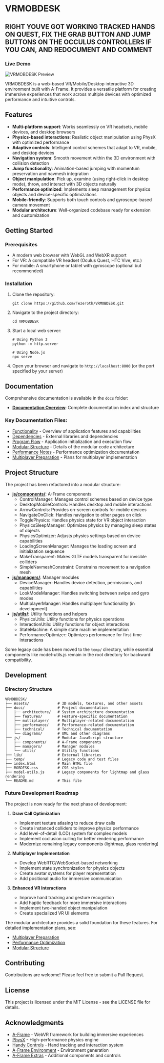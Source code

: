 # VRMOBDESK

## RIGHT YOUVE GOT WORKING TRACKED HANDS ON QUEST, FIX THE GRAB BUTTON AND JUMP BUTTONS ON THE OCCULUS CONTROLLERS IF YOU CAN, AND REDOCUMENT AND COMMENT


### [Live Demo](https://tezeroth.github.io/VRMOBDESK-REFACTOR/)

![VRMOBDESK Preview](https://github.com/user-attachments/assets/a34c4914-99d2-4ed7-b4c5-fd17ac83a68d)

VRMOBDESK is a web-based VR/Mobile/Desktop interactive 3D environment built with A-Frame. It provides a versatile platform for creating immersive experiences that work across multiple devices with optimized performance and intuitive controls.

## Features

- **Multi-platform support**: Works seamlessly on VR headsets, mobile devices, and desktop browsers
- **Physics-based interactions**: Realistic object manipulation using PhysX with optimized performance
- **Adaptive controls**: Intelligent control schemes that adapt to VR, mobile, and desktop devices
- **Navigation system**: Smooth movement within the 3D environment with collision detection
- **Jump functionality**: Animation-based jumping with momentum preservation and navmesh integration
- **Object manipulation**: Pick up, examine (using right-click in desktop mode), throw, and interact with 3D objects naturally
- **Performance optimized**: Implements sleep management for physics objects and device-specific optimizations
- **Mobile-friendly**: Supports both touch controls and gyroscope-based camera movement
- **Modular architecture**: Well-organized codebase ready for extension and customization

## Getting Started

### Prerequisites

- A modern web browser with WebGL and WebXR support
- For VR: A compatible VR headset (Oculus Quest, HTC Vive, etc.)
- For mobile: A smartphone or tablet with gyroscope (optional but recommended)

### Installation

1. Clone the repository:
   ```
   git clone https://github.com/Tezeroth/VRMOBDESK.git
   ```

2. Navigate to the project directory:
   ```
   cd VRMOBDESK
   ```

3. Start a local web server:
   ```
   # Using Python 3
   python -m http.server

   # Using Node.js
   npx serve
   ```

4. Open your browser and navigate to `http://localhost:8000` (or the port specified by your server)

## Documentation

Comprehensive documentation is available in the `docs` folder:

- **[Documentation Overview](./docs/README.md)**: Complete documentation index and structure

### Key Documentation Files:

- [Functionality](./docs/features/functionality.md) - Overview of application features and capabilities
- [Dependencies](./docs/technical/Dependencies.md) - External libraries and dependencies
- [Program Flow](./docs/architecture/program-flow.md) - Application initialization and execution flow
- [Modular Structure](./docs/architecture/modular-structure.md) - Details of the modular code architecture
- [Performance Notes](./docs/performance/performance-notes.md) - Performance optimization documentation
- [Multiplayer Preparation](./docs/multiplayer/multiplayer-preparation.md) - Plans for multiplayer implementation

## Project Structure

The project has been refactored into a modular structure:

- **[js/components/](./js/components)**: A-Frame components
  - ControlManager: Manages control schemes based on device type
  - DesktopMobileControls: Handles desktop and mobile interactions
  - ArrowControls: Provides on-screen controls for mobile devices
  - NavigateOnClick: Handles navigation to other pages on click
  - TogglePhysics: Handles physics state for VR object interaction
  - PhysicsSleepManager: Optimizes physics by managing sleep states of objects
  - PhysicsOptimizer: Adjusts physics settings based on device capabilities
  - LoadingScreenManager: Manages the loading screen and initialization sequence
  - MakeTransparent: Makes GLTF models transparent for invisible colliders
  - SimpleNavmeshConstraint: Constrains movement to a navigation mesh
- **[js/managers/](./js/managers)**: Manager modules
  - DeviceManager: Handles device detection, permissions, and capabilities
  - LookModeManager: Handles switching between swipe and gyro modes
  - MultiplayerManager: Handles multiplayer functionality (in development)
- **[js/utils/](./js/utils)**: Utility functions and helpers
  - PhysicsUtils: Utility functions for physics operations
  - InteractionUtils: Utility functions for object interactions
  - StateMachine: A simple state machine implementation
  - PerformanceOptimizer: Optimizes performance for first-time interactions

Some legacy code has been moved to the `temp/` directory, while essential components like model-utils.js remain in the root directory for backward compatibility.

## Development

### Directory Structure

```
VRMOBDESK/
├── Assets/             # 3D models, textures, and other assets
├── docs/               # Project documentation
│   ├── architecture/   # System architecture documentation
│   ├── features/       # Feature-specific documentation
│   ├── multiplayer/    # Multiplayer-related documentation
│   ├── performance/    # Performance-related documentation
│   ├── technical/      # Technical documentation
│   └── diagrams/       # UML and other diagrams
├── js/                 # Modular JavaScript structure
│   ├── components/     # A-Frame components
│   ├── managers/       # Manager modules
│   └── utils/          # Utility functions
├── lib/                # External libraries
├── temp/               # Legacy code and test files
├── index.html          # Main HTML file
├── MOBDESK.css         # CSS styles
├── model-utils.js      # Legacy components for lightmap and glass rendering
└── README.md           # This file
```

### Future Development Roadmap

The project is now ready for the next phase of development:

1. **Draw Call Optimization**
   - Implement texture atlasing to reduce draw calls
   - Create instanced colliders to improve physics performance
   - Add level-of-detail (LOD) system for complex models
   - Implement occlusion culling for better rendering performance
   - Modernize remaining legacy components (lightmap, glass rendering)

2. **Multiplayer Implementation**
   - Develop WebRTC/WebSocket-based networking
   - Implement state synchronization for physics objects
   - Create avatar systems for player representation
   - Add positional audio for immersive communication

3. **Enhanced VR Interactions**
   - Improve hand tracking and gesture recognition
   - Add haptic feedback for more immersive interactions
   - Implement two-handed object manipulation
   - Create specialized VR UI elements

The modular architecture provides a solid foundation for these features. For detailed implementation plans, see:
- [Multiplayer Preparation](./docs/multiplayer/multiplayer-preparation.md)
- [Performance Optimization](./docs/performance/performance-notes.md)
- [Modular Structure](./docs/architecture/modular-structure.md)

## Contributing

Contributions are welcome! Please feel free to submit a Pull Request.

## License

This project is licensed under the MIT License - see the LICENSE file for details.

## Acknowledgments

- [A-Frame](https://aframe.io/) - WebVR framework for building immersive experiences
- [PhysX](https://github.com/c-frame/physx) - High-performance physics engine
- [Handy Controls](https://github.com/c-frame/handy-work) - Hand tracking and interaction system
- [A-Frame Environment](https://github.com/supermedium/aframe-environment-component) - Environment generation
- [A-Frame Extras](https://github.com/c-frame/aframe-extras) - Additional components and controls
